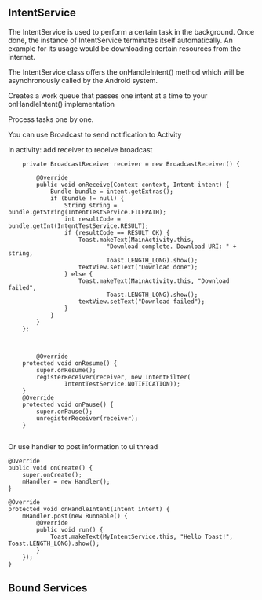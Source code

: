 ## IntentService ##

The IntentService is used to perform a certain task in the background. Once done, the instance of IntentService terminates itself automatically. An example for its usage would be downloading certain resources from the internet.

The IntentService class offers the onHandleIntent() method which will be asynchronously called by the Android system.

Creates a work queue that passes one intent at a time to your onHandleIntent() implementation

Process tasks one by one.

You can use Broadcast to send notification to Activity 

In activity: add receiver to receive broadcast
```
    private BroadcastReceiver receiver = new BroadcastReceiver() {

        @Override
        public void onReceive(Context context, Intent intent) {
            Bundle bundle = intent.getExtras();
            if (bundle != null) {
                String string = bundle.getString(IntentTestService.FILEPATH);
                int resultCode = bundle.getInt(IntentTestService.RESULT);
                if (resultCode == RESULT_OK) {
                    Toast.makeText(MainActivity.this,
                            "Download complete. Download URI: " + string,
                            Toast.LENGTH_LONG).show();
                    textView.setText("Download done");
                } else {
                    Toast.makeText(MainActivity.this, "Download failed",
                            Toast.LENGTH_LONG).show();
                    textView.setText("Download failed");
                }
            }
        }
    };
    
    
    
        @Override
    protected void onResume() {
        super.onResume();
        registerReceiver(receiver, new IntentFilter(
                IntentTestService.NOTIFICATION));
    }
    @Override
    protected void onPause() {
        super.onPause();
        unregisterReceiver(receiver);
    }
    
  ```
  
  Or use handler to post information to ui thread 

```
@Override
public void onCreate() {
    super.onCreate();
    mHandler = new Handler();
}

@Override
protected void onHandleIntent(Intent intent) {
    mHandler.post(new Runnable() {            
        @Override
        public void run() {
            Toast.makeText(MyIntentService.this, "Hello Toast!", Toast.LENGTH_LONG).show();                
        }
    });
}
```


## Bound Services ##
